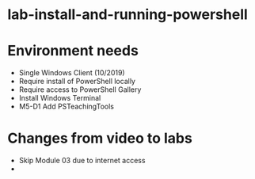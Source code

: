 # lab-install-and-running-powershell

# Environment needs
- Single Windows Client (10/2019)
- Require install of PowerShell locally
- Require access to PowerShell Gallery
- Install Windows Terminal
- M5-D1 Add PSTeachingTools

# Changes from video to labs
- Skip Module 03 due to internet access
- 